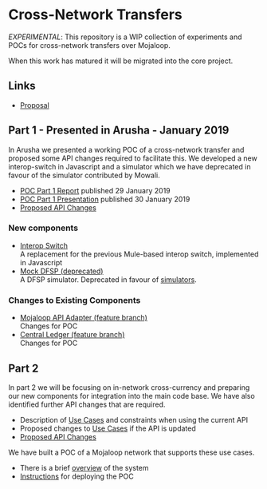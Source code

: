 # Cross-Network Transfers

*_EXPERIMENTAL_*: This repository is a WIP collection of experiments and POCs for cross-network transfers over Mojaloop.

When this work has matured it will be migrated into the core project.

## Links

 * [Proposal](./proposal.md)

## Part 1 - Presented in Arusha - January 2019

In Arusha we presented a working POC of a cross-network transfer and proposed some API changes required to facilitate this. We developed a new interop-switch in Javascript and a simulator which we have deprecated in favour of the simulator contributed by Mowali.

 * [POC Part 1 Report](./part1-arusha-jan-2019/part1.md) published 29 January 2019
 * [POC Part 1 Presentation](./part1-arusha-jan-2019/part1.pdf) published 30 January 2019
 * [Proposed API Changes](./part1-arusha-jan-2019/api-changes.md)

### New components

 * [Interop Switch](../interops-switch-js/)  
  A replacement for the previous Mule-based interop switch, implemented in Javascript
 * [Mock DFSP (deprecated)](../mock-dfsp/)  
  A DFSP simulator. Deprecated in favour of [simulators](../simulators/).

### Changes to Existing Components

  * [Mojaloop API Adapter (feature branch)](../ml-api-adapter/tree/feature/cross-network)  
  Changes for POC
  * [Central Ledger (feature branch)](../central-ledger/tree/feature/cross-network)  
  Changes for POC
  
## Part 2

In part 2 we will be focusing on in-network cross-currency and preparing our new components for integration into the main code base. We have also identified further API changes that are required.

 * Description of [Use Cases](./part2-johannesburg-april-2019/use-cases.md) and constraints when using the current API
 * Proposed changes to [Use Cases](./part2-johannesburg-april-2019/proposal.md) if the API is updated
 * [Proposed API Changes](./part2-johannesburg-april-2019/api-changes.md)

We have built a POC of a Mojaloop network that supports these use cases.

 * There is a brief [overview](./part2-johannesburg-april-2019/cross-currency-poc.md) of the system
 * [Instructions](./part2-johannesburg-april-2019/cross-currency-setup.md) for deploying the POC

